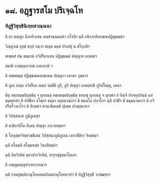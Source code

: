 <h1>๑๘. อฎฺฐารสโม ปริเจฺฉโท</h1>
<h3>ทิฎฺฐิวิสุทฺธินิเทฺทสวณฺณนา</h3>
<p>   ติ สา สญฺญา นีลาทิวเสน สญฺชานนมตฺตํว กโรติฯ นฺติ อนิจฺจาทิลกฺขณปฎิพุชฺฌนํฯ</p>


<p>  วิญฺญาณํ  อุทฺธํ สกฺกํ กตฺวา สเตฺต มคฺคํ ปาเปตุํ น สโกฺกติฯ</p>


<p> สเพฺพสํ ปน ธมฺมานํ  อวิปรีตวเสน ปฎิพุชฺฌนํ ปญฺญาย ลกฺขณํฯ</p>


<p> สมาธิ อาสนฺนการณํ เอตายาติ ฯ</p>


<p> ติ สพฺพธมฺมํ ปฎิพุชฺฌนลกฺขเณน ปญฺญาว เอกธา วุตฺตาฯ</p>


<p> ติ  ภูเต อเตฺถ อวิปรีเต อเตฺถ รมตีติ ภูริ, ภูริ ปญฺญา เอตสฺสาติ ภูริปโญฺญ, เตนฯ</p>


<p> ตีสุ อตฺถธมฺมนิรุตฺตีสุ จ ญาเณสุ อตฺถธมฺมนิรุตฺตีสุ ชาเตสุ ญาเณสุ จ ญาณํฯ ยํ กิญฺจิ ปจฺจยุปฺปนฺนํ ผลํ ธมฺมชาตํฯ ติ ปาฬิยา อโตฺถฯ  ธมฺมา  อตฺถนามกาฯ ติ ชนนโก ปจฺจโยฯ นฺติ ปาฬิฯ ติ ธมฺมนามกาฯ ติ อวิปรีตโวหาโรฯ ติ สิกฺขนํฯ สวนาธิคเมหิ  ปุเพฺพ ปวตฺตนายฯ</p>


<p> ติ วิปสฺสนาย ภูมิภูเตสุฯ</p>


<p> ติ  ชาติอาทิโต ภีเตน ปญฺญา ภาเวตพฺพาฯ</p>


<p> ติ โลกุตฺตรจิตฺตวชฺชิเตน วิปสฺสนาภูมิภูเตน เอกาสีติยา จิเตฺตนฯ</p>


<p> นฺติ สโตฺตติ สโมฺมหสฺส วินาสิตตฺถํฯ</p>


<p> นฺติ อีหวิรหิตํ พฺยาปารวิรหิตํ, ทารุรชฺชุสมาโยเคฯ</p>


<p> ติ อญฺญมญฺญปจฺจยการณาฯ</p>


<p> นฺติ กามสุขลฺลิกานุโยคอตฺตกิลมถานุโยคทฺวยํฯ ติ ทิฎฺฐิวิสุทฺธิํ วเฑฺฒยฺยฯ</p>

</p>

</p>

</p>





